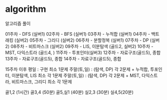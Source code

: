 # algorithm

알고리즘 풀이

01주차 - DFS (실버1)
02주차 - BFS (실버1)
03주차 - 누적합 (실버1)
04주차 - 백트래킹 (실버2)
05주차 - 그리디 (실버2)
06주차 - 분할정복 (실버1)
07주차 - DP (실버2)
08주차 - 비트마스크 (실버2)
09주차 - LIS, 이분탐색 (골드2, 실버2)
10주차 - MST, 다익스트라 (골드4, )
11주차 - 투포인터(실버3)
12주차 - 자료구조(골드5), 종합
13주차 - 자료구조(골드5), 종합
14주차 - 자료구조(골드5), 종합

15주차 이후
평일 : 구현 최소 1문제
주말(토,일) : (탐색, DP) 각 2문제 + 누적합, 투포인터, 이분탐색, LIS 최소 각 1문제
주말(토,일) : (탐색, DP) 각 2문제 + MST, 다익스트라, 비트마스크, 그리디 최소 각 1문제

골1,2 (1시간)
골3,4 (50분)
골5,실1 (40분)
실2,3 (30분)
실4,5(20분)
